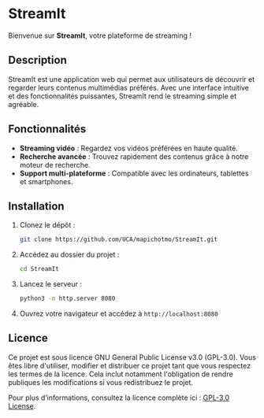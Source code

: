 # StreamIt

Bienvenue sur **StreamIt**, votre plateforme de streaming !

## Description

StreamIt est une application web qui permet aux utilisateurs de découvrir et regarder leurs contenus multimédias préférés. Avec une interface intuitive et des fonctionnalités puissantes, StreamIt rend le streaming simple et agréable.

## Fonctionnalités

- **Streaming vidéo** : Regardez vos vidéos préférées en haute qualité.
- **Recherche avancée** : Trouvez rapidement des contenus grâce à notre moteur de recherche.
- **Support multi-plateforme** : Compatible avec les ordinateurs, tablettes et smartphones.

## Installation

1. Clonez le dépôt :
    ```bash
    git clone https://github.com/UCA/mapichotmo/StreamIt.git
    ```
2. Accédez au dossier du projet :
    ```bash
    cd StreamIt
    ```
3. Lancez le serveur :
    ```bash
    python3 -m http.server 8080
    ```

4. Ouvrez votre navigateur et accédez à `http://localhost:8080`


## Licence

Ce projet est sous licence GNU General Public License v3.0 (GPL-3.0).
Vous êtes libre d'utiliser, modifier et distribuer ce projet tant que vous respectez les termes de la licence.
Cela inclut notamment l'obligation de rendre publiques les modifications si vous redistribuez le projet.

Pour plus d’informations, consultez la licence complète ici : [GPL-3.0 License](https://www.gnu.org/licenses/gpl-3.0.html).
